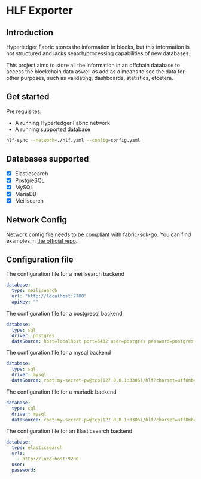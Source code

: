 # HLF Exporter

## Introduction

Hyperledger Fabric stores the information in blocks, but this information is not structured and lacks search/processing capabilities of new databases.

This project aims to store all the information in an offchain database to access the blockchain data aswell as add as a means to see the data for other purposes, such as validating, dashboards, statistics, etcetera. 

## Get started

Pre requisites:
- A running Hyperledger Fabric network 
- A running supported database

```bash
hlf-sync --network=./hlf.yaml --config=config.yaml
``` 

## Databases supported

- [x] Elasticsearch
- [x] PostgreSQL
- [x] MySQL
- [x] MariaDB
- [x] Meilisearch

## Network Config

Network config file needs to be compliant with fabric-sdk-go. You can find examples in [the official repo](https://github.com/hyperledger/fabric-sdk-go/blob/main/test/fixtures/config/config_e2e.yaml).

## Configuration file
The configuration file for a meilisearch backend
```yaml
database:
  type: meilisearch
  url: "http://localhost:7700"
  apiKey: ""
```

The configuration file for a postgresql backend
```yaml
database:
  type: sql
  driver: postgres
  dataSource: host=localhost port=5432 user=postgres password=postgres dbname=hlf sslmode=disable

```
The configuration file for a mysql backend
```yaml
database:
  type: sql
  driver: mysql
  dataSource: root:my-secret-pw@tcp(127.0.0.1:3306)/hlf?charset=utf8mb4&parseTime=True&loc=Local
```

The configuration file for a mariadb backend
```yaml
database:
  type: sql
  driver: mysql
  dataSource: root:my-secret-pw@tcp(127.0.0.1:3306)/hlf?charset=utf8mb4&parseTime=True&loc=Local
```

The configuration file for an Elasticsearch backend
```yaml
database:
  type: elasticsearch
  urls:
    - http://localhost:9200
  user:
  password:

```

